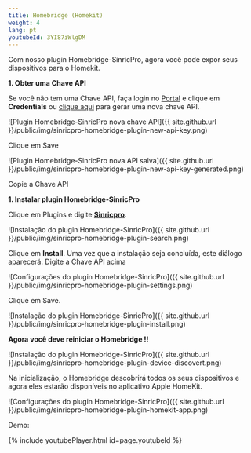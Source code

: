 ```yaml
---
title: Homebridge (Homekit)
weight: 4
lang: pt
youtubeId: 3YI87iWlgDM
---
```


Com nosso plugin Homebridge-SinricPro, agora você pode expor seus dispositivos para o Homekit.

**1. Obter uma Chave API**

Se você não tem uma Chave API, faça login no [Portal](https://portal.sinric.pro) e clique em **Credentials** ou [clique aqui](https://portal.sinric.pro/credential/new/apikey) para gerar uma nova chave API.

![Plugin Homebridge-SinricPro nova chave API]({{ site.github.url }}/public/img/sinricpro-homebridge-plugin-new-api-key.png)

Clique em Save

![Plugin Homebridge-SinricPro nova API salva]({{ site.github.url }}/public/img/sinricpro-homebridge-plugin-new-api-key-generated.png)

Copie a Chave API

**1. Instalar plugin Homebridge-SinricPro**

Clique em Plugins e digite [**Sinricpro**](https://www.npmjs.com/package/homebridge-sinricpro).

![Instalação do plugin Homebridge-SinricPro]({{ site.github.url }}/public/img/sinricpro-homebridge-plugin-search.png)

Clique em **Install**. Uma vez que a instalação seja concluída, este diálogo aparecerá. Digite a Chave API acima

![Configurações do plugin Homebridge-SinricPro]({{ site.github.url }}/public/img/sinricpro-homebridge-plugin-settings.png)

Clique em Save. 

![Instalação do plugin Homebridge-SinricPro]({{ site.github.url }}/public/img/sinricpro-homebridge-plugin-install.png)

**Agora você deve reiniciar o Homebridge !!**

![Instalação do plugin Homebridge-SinricPro]({{ site.github.url }}/public/img/sinricpro-homebridge-plugin-device-discovert.png)

Na inicialização, o Homebridge descobrirá todos os seus dispositivos e agora eles estarão disponíveis no aplicativo Apple HomeKit.

![Configurações do plugin Homebridge-SinricPro]({{ site.github.url }}/public/img/sinricpro-homebridge-plugin-homekit-app.png)


Demo:

{% include youtubePlayer.html id=page.youtubeId %}